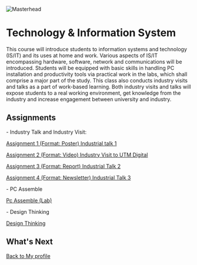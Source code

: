 ![Masterhead](https://t3.ftcdn.net/jpg/02/96/61/94/360_F_296619471_iEGweTy9VsokHtbCJsVmyez0d2rocmmA.jpg)
# Technology & Information System

This course will introduce students to information systems and technology (IS/IT) and its uses at home and work. Various aspects of IS/IT encompassing hardware, software, network and communications will be introduced. Students will be equipped with basic skills in handling PC installation and productivity tools via practical work in the labs, which shall comprise a major part of the study. This class also conducts industry visits and talks as a part of work-based learning. Both industry visits and talks will expose students to a real working environment, get knowledge from the industry and increase engagement between university and industry. 

<h2>Assignments</h2>
- Industry Talk and Industry Visit:
<p>
  <p><a href="https://github.com/chuahhw/poster">Assignment 1 (Format: Poster) Industrial talk 1 </a></p>
</p>
<p>
   <p><a href="https://github.com/chuahhw/UTMDigital">Assignment 2 (Format: Video) Industry Visit to UTM Digital</a></p>
</p>
<p>
    <p><a href="https://github.com/chuahhw/assignment3">Assignment 3 (Format: Report) Industrial Talk 2</a></p>
</p>
<p>
   <p><a href="https://github.com/chuahhw/assignment4">Assignment 4 (Format: Newsletter) Industrial Talk 3</a></p>
</p>
- PC Assemble 
<p>
   <p><a href="https://github.com/chuahhw/pcassemble">Pc Assemble (Lab)</a></p>
</p>
- Design Thinking
<p>
   <p><a href="https://github.com/chuahhw/designthinking">Design Thinking</a></p>
</p>

<h2>What's Next</h2>
<a href="https://github.com/chuahhw">Back to My profile</a>
